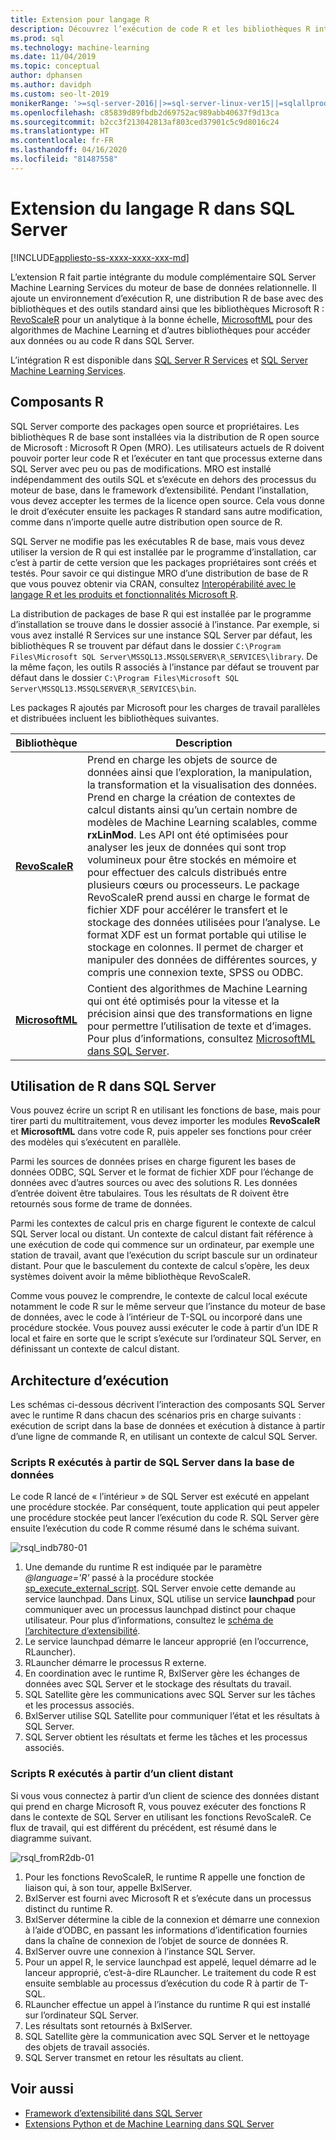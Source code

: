 ```yaml
---
title: Extension pour langage R
description: Découvrez l’exécution de code R et les bibliothèques R intégrées dans SQL Server R Services ou SQL Server Machine Learning Services.
ms.prod: sql
ms.technology: machine-learning
ms.date: 11/04/2019
ms.topic: conceptual
author: dphansen
ms.author: davidph
ms.custom: seo-lt-2019
monikerRange: '>=sql-server-2016||>=sql-server-linux-ver15||=sqlallproducts-allversions'
ms.openlocfilehash: c85839d89fbdb2d69752ac989abb40637f9d13ca
ms.sourcegitcommit: b2cc3f213042813af803ced37901c5c9d8016c24
ms.translationtype: HT
ms.contentlocale: fr-FR
ms.lasthandoff: 04/16/2020
ms.locfileid: "81487558"
---
```

# <a name="r-language-extension-in-sql-server"></a>Extension du langage R dans SQL Server
[!INCLUDE[appliesto-ss-xxxx-xxxx-xxx-md](../../includes/appliesto-ss-xxxx-xxxx-xxx-md.md)]

L’extension R fait partie intégrante du module complémentaire SQL Server Machine Learning Services du moteur de base de données relationnelle. Il ajoute un environnement d’exécution R, une distribution R de base avec des bibliothèques et des outils standard ainsi que les bibliothèques Microsoft R : [RevoScaleR](../r/ref-r-revoscaler.md) pour un analytique à la bonne échelle, [MicrosoftML](../r/ref-r-microsoftml.md) pour des algorithmes de Machine Learning et d’autres bibliothèques pour accéder aux données ou au code R dans SQL Server.

L’intégration R est disponible dans [SQL Server R Services](../r/sql-server-r-services.md) et [SQL Server Machine Learning Services](../sql-server-machine-learning-services.md).

## <a name="r-components"></a>Composants R

SQL Server comporte des packages open source et propriétaires. Les bibliothèques R de base sont installées via la distribution de R open source de Microsoft : Microsoft R Open (MRO). Les utilisateurs actuels de R doivent pouvoir porter leur code R et l’exécuter en tant que processus externe dans SQL Server avec peu ou pas de modifications. MRO est installé indépendamment des outils SQL et s’exécute en dehors des processus du moteur de base, dans le framework d’extensibilité. Pendant l’installation, vous devez accepter les termes de la licence open source. Cela vous donne le droit d’exécuter ensuite les packages R standard sans autre modification, comme dans n’importe quelle autre distribution open source de R. 

SQL Server ne modifie pas les exécutables R de base, mais vous devez utiliser la version de R qui est installée par le programme d’installation, car c’est à partir de cette version que les packages propriétaires sont créés et testés. Pour savoir ce qui distingue MRO d’une distribution de base de R que vous pouvez obtenir via CRAN, consultez [Interopérabilité avec le langage R et les produits et fonctionnalités Microsoft R](https://docs.microsoft.com/r-server/what-is-r-server-interoperability).

La distribution de packages de base R qui est installée par le programme d’installation se trouve dans le dossier associé à l’instance. Par exemple, si vous avez installé R Services sur une instance SQL Server par défaut, les bibliothèques R se trouvent par défaut dans le dossier `C:\Program Files\Microsoft SQL Server\MSSQL13.MSSQLSERVER\R_SERVICES\library`. De la même façon, les outils R associés à l’instance par défaut se trouvent par défaut dans le dossier `C:\Program Files\Microsoft SQL Server\MSSQL13.MSSQLSERVER\R_SERVICES\bin`.

Les packages R ajoutés par Microsoft pour les charges de travail parallèles et distribuées incluent les bibliothèques suivantes.

| Bibliothèque | Description |
|---------|-------------|
| [**RevoScaleR**](https://docs.microsoft.com/machine-learning-server/r-reference/revoscaler/revoscaler) | Prend en charge les objets de source de données ainsi que l’exploration, la manipulation, la transformation et la visualisation des données. Prend en charge la création de contextes de calcul distants ainsi qu’un certain nombre de modèles de Machine Learning scalables, comme **rxLinMod**. Les API ont été optimisées pour analyser les jeux de données qui sont trop volumineux pour être stockés en mémoire et pour effectuer des calculs distribués entre plusieurs cœurs ou processeurs. Le package RevoScaleR prend aussi en charge le format de fichier XDF pour accélérer le transfert et le stockage des données utilisées pour l’analyse. Le format XDF est un format portable qui utilise le stockage en colonnes. Il permet de charger et manipuler des données de différentes sources, y compris une connexion texte, SPSS ou ODBC. |
| [**MicrosoftML**](https://docs.microsoft.com/r-server/r/concept-what-is-the-microsoftml-package) | Contient des algorithmes de Machine Learning qui ont été optimisés pour la vitesse et la précision ainsi que des transformations en ligne pour permettre l’utilisation de texte et d’images. Pour plus d’informations, consultez [MicrosoftML dans SQL Server](../r/ref-r-microsoftml.md). | 

## <a name="using-r-in-sql-server"></a>Utilisation de R dans SQL Server

Vous pouvez écrire un script R en utilisant les fonctions de base, mais pour tirer parti du multitraitement, vous devez importer les modules **RevoScaleR** et **MicrosoftML** dans votre code R, puis appeler ses fonctions pour créer des modèles qui s’exécutent en parallèle. 
 
Parmi les sources de données prises en charge figurent les bases de données ODBC, SQL Server et le format de fichier XDF pour l’échange de données avec d’autres sources ou avec des solutions R. Les données d’entrée doivent être tabulaires. Tous les résultats de R doivent être retournés sous forme de trame de données.

Parmi les contextes de calcul pris en charge figurent le contexte de calcul SQL Server local ou distant. Un contexte de calcul distant fait référence à une exécution de code qui commence sur un ordinateur, par exemple une station de travail, avant que l’exécution du script bascule sur un ordinateur distant. Pour que le basculement du contexte de calcul s’opère, les deux systèmes doivent avoir la même bibliothèque RevoScaleR.

Comme vous pouvez le comprendre, le contexte de calcul local exécute notamment le code R sur le même serveur que l’instance du moteur de base de données, avec le code à l’intérieur de T-SQL ou incorporé dans une procédure stockée. Vous pouvez aussi exécuter le code à partir d’un IDE R local et faire en sorte que le script s’exécute sur l’ordinateur SQL Server, en définissant un contexte de calcul distant.

## <a name="execution-architecture"></a>Architecture d’exécution

Les schémas ci-dessous décrivent l’interaction des composants SQL Server avec le runtime R dans chacun des scénarios pris en charge suivants : exécution de script dans la base de données et exécution à distance à partir d’une ligne de commande R, en utilisant un contexte de calcul SQL Server.

### <a name="r-scripts-executed-from-sql-server-in-database"></a>Scripts R exécutés à partir de SQL Server dans la base de données

Le code R lancé de « l’intérieur » de SQL Server est exécuté en appelant une procédure stockée. Par conséquent, toute application qui peut appeler une procédure stockée peut lancer l’exécution du code R.  SQL Server gère ensuite l’exécution du code R comme résumé dans le schéma suivant.

![rsql_indb780-01](../r/media/script_in-db-r.png)

1. Une demande du runtime R est indiquée par le paramètre _@language='R'_ passé à la procédure stockée [sp_execute_external_script](../../relational-databases/system-stored-procedures/sp-execute-external-script-transact-sql.md). SQL Server envoie cette demande au service launchpad.
Dans Linux, SQL utilise un service **launchpad** pour communiquer avec un processus launchpad distinct pour chaque utilisateur. Pour plus d’informations, consultez le [schéma de l’architecture d’extensibilité](extensibility-framework.md#architecture-diagram).
2. Le service launchpad démarre le lanceur approprié (en l’occurrence, RLauncher).
3. RLauncher démarre le processus R externe.
4. En coordination avec le runtime R, BxlServer gère les échanges de données avec SQL Server et le stockage des résultats du travail.
5. SQL Satellite gère les communications avec SQL Server sur les tâches et les processus associés.
6. BxlServer utilise SQL Satellite pour communiquer l’état et les résultats à SQL Server.
7. SQL Server obtient les résultats et ferme les tâches et les processus associés.

### <a name="r-scripts-executed-from-a-remote-client"></a>Scripts R exécutés à partir d’un client distant

Si vous vous connectez à partir d’un client de science des données distant qui prend en charge Microsoft R, vous pouvez exécuter des fonctions R dans le contexte de SQL Server en utilisant les fonctions RevoScaleR. Ce flux de travail, qui est différent du précédent, est résumé dans le diagramme suivant.

![rsql_fromR2db-01](../r/media/remote-sqlcc-from-r2.png)

1. Pour les fonctions RevoScaleR, le runtime R appelle une fonction de liaison qui, à son tour, appelle BxlServer.
2. BxlServer est fourni avec Microsoft R et s’exécute dans un processus distinct du runtime R.
3. BxlServer détermine la cible de la connexion et démarre une connexion à l’aide d’ODBC, en passant les informations d’identification fournies dans la chaîne de connexion de l’objet de source de données R.
4. BxlServer ouvre une connexion à l’instance SQL Server.
5. Pour un appel R, le service launchpad est appelé, lequel démarre ad le lanceur approprié, c’est-à-dire RLauncher. Le traitement du code R est ensuite semblable au processus d’exécution du code R à partir de T-SQL.
6. RLauncher effectue un appel à l’instance du runtime R qui est installé sur l’ordinateur SQL Server.
7. Les résultats sont retournés à BxlServer.
8. SQL Satellite gère la communication avec SQL Server et le nettoyage des objets de travail associés.
9. SQL Server transmet en retour les résultats au client.

## <a name="see-also"></a>Voir aussi

+ [Framework d’extensibilité dans SQL Server](extensibility-framework.md)
+ [Extensions Python et de Machine Learning dans SQL Server](extension-python.md)